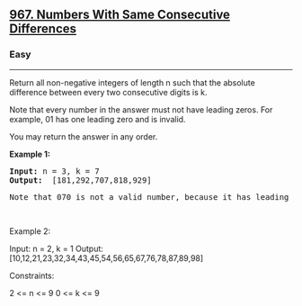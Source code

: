 
<h2><a href="https://leetcode.com/problems/numbers-with-same-consecutive-differences/">967. Numbers With Same Consecutive Differences</a></h2>
<h3>Easy</h3>
<hr>
<div><p>
  Return all non-negative integers of length n such that the absolute difference between every two consecutive digits is k.

Note that every number in the answer must not have leading zeros. For example, 01 has one leading zero and is invalid.

You may return the answer in any order.

 
</p>


<p><strong>Example 1:</strong></p>
<pre><strong>Input:</strong> n = 3, k = 7
<strong>Output:</strong>  [181,292,707,818,929]
<p>Note that 070 is not a valid number, because it has leading zeroes.</p>
</pre>

 
Example 2:

Input: n = 2, k = 1
Output: [10,12,21,23,32,34,43,45,54,56,65,67,76,78,87,89,98]
 

Constraints:

2 <= n <= 9
0 <= k <= 9
